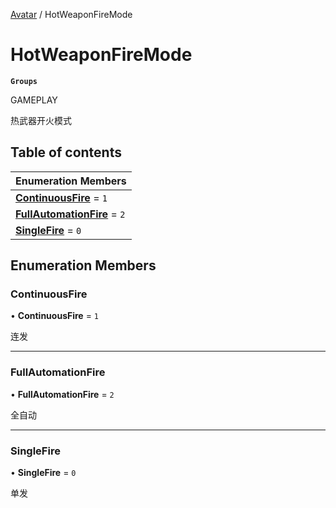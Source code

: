 [Avatar](../groups/Avatar.Avatar.md) / HotWeaponFireMode

# HotWeaponFireMode <Badge type="tip" text="Enumeration" /> <Score text="HotWeaponFireMode" />

**`Groups`**

GAMEPLAY

热武器开火模式

## Table of contents

| Enumeration Members |
| :-----|
| **[ContinuousFire](Gameplay.HotWeaponFireMode.md#continuousfire)** = ``1`` <br> |
| **[FullAutomationFire](Gameplay.HotWeaponFireMode.md#fullautomationfire)** = ``2`` <br> |
| **[SingleFire](Gameplay.HotWeaponFireMode.md#singlefire)** = ``0`` <br> |

## Enumeration Members

### ContinuousFire <Score text="ContinuousFire" /> 

• **ContinuousFire** = ``1``

连发

___

### FullAutomationFire <Score text="FullAutomationFire" /> 

• **FullAutomationFire** = ``2``

全自动

___

### SingleFire <Score text="SingleFire" /> 

• **SingleFire** = ``0``

单发
